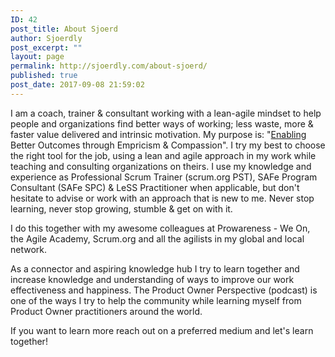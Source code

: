 ```yaml
---
ID: 42
post_title: About Sjoerd
author: Sjoerdly
post_excerpt: ""
layout: page
permalink: http://sjoerdly.com/about-sjoerd/
published: true
post_date: 2017-09-08 21:59:02
---
```

I am a coach, trainer &amp; consultant working with a lean-agile mindset to help people and organizations find better ways of working; less waste, more &amp; faster value delivered and intrinsic motivation. My purpose is: "<a href="http://sjoerdly.com/purpose/">Enabling </a>Better Outcomes through Empricism &amp; Compassion". I try my best to choose the right tool for the job, using a lean and agile approach in my work while teaching and consulting organizations on theirs. I use my knowledge and experience as Professional Scrum Trainer (scrum.org PST), SAFe Program Consultant (SAFe SPC) &amp; LeSS Practitioner when applicable, but don't hesitate to advise or work with an approach that is new to me. Never stop learning, never stop growing, stumble &amp; get on with it.

I do this together with my awesome colleagues at Prowareness - We On, the Agile Academy, Scrum.org and all the agilists in my global and local network.

As a connector and aspiring knowledge hub I try to learn together and increase knowledge and understanding of ways to improve our work effectiveness and happiness. The Product Owner Perspective (podcast) is one of the ways I try to help the community while learning myself from Product Owner practitioners around the world.

If you want to learn more reach out on a preferred medium and let's learn together!